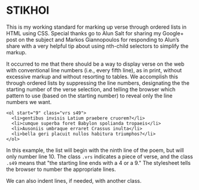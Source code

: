 STIKHOI
=======

This is my working standard for marking up verse through ordered lists in HTML using CSS. Special thanks go to Alun Salt for sharing my Google+ post on the subject and Markos Giannopoulos for responding to Alun’s share with a very helpful tip about using nth-child selectors to simplify the markup.

It occurred to me that there should be a way to display verse on the web with conventional line numbers (i.e., every fifth line), as in print, without excessive markup and without resorting to tables. We accomplish this through ordered lists by suppressing the line numbers, designating the the starting number of the verse selection, and telling the browser which pattern to use (based on the starting number) to reveal only the line numbers we want.

    <ol start="9" class="vrs s49">
      <li>gentibus invisis Latium praebere cruorem?</li>
      <li>cumque superba foret Babylon spolianda tropaeis</li>
      <li>Ausoniis umbraque erraret Crassus inulta</li>
      <li>bella geri placuit nullos habitura triumphos?</li>
    </ol>
    
In this example, the list will begin with the ninth line of the poem, but will only number line 10. The class `.vrs` indicates a piece of verse, and the class `.s49` means that "the starting line ends with a 4 or a 9." The stylesheet tells the browser to number the appropriate lines.

We can also indent lines, if needed, with another class.

